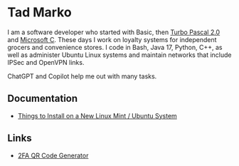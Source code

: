 # Tad Marko

I am a software developer who started with Basic, then [Turbo Pascal 2.0](https://winworldpc.com/product/turbo-pascal/2x) and [Microsoft C](https://winworldpc.com/product/microsoft-c-c/3x).
These days I work on loyalty systems for independent grocers and convenience stores.
I code in Bash, Java 17, Python, C++, as well as administer Ubuntu Linux systems and maintain networks that include IPSec and OpenVPN links.

ChatGPT and Copilot help me out with many tasks.

## Documentation

* [Things to Install on a New Linux Mint / Ubuntu System](things_to_install_new_linux_system.md)

## Links

- [2FA QR Code Generator](https://stefansundin.github.io/2fa-qr/)


<!--
- 👋 Hi, I’m @txtad
- 👀 I’m interested in ...
- 🌱 I’m currently learning ...
- 💞️ I’m looking to collaborate on ...
- 📫 How to reach me ...
-->
<!---
txtad/txtad is a ✨ special ✨ repository because its `README.md` (this file) appears on your GitHub profile.
You can click the Preview link to take a look at your changes.
--->
